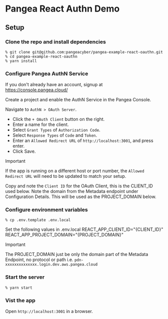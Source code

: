 # Pangea React Authn Demo

## Setup

### Clone the repo and install dependencies

```
% git clone git@github.com:pangeacyber/pangea-example-react-oauthn.git
% cd pangea-example-react-oauthn
% yarn install
```

### Configure Pangea AuthN Service

If you don't already have an account, signup at https://console.pangea.cloud/

Create a project and enable the AuthN Service in the Pangea Console.

Navigate to `AuthN > OAuth Server`.
- Click the `+ OAuth Client` button on the right.
- Enter a name for the client.
- Select `Grant Types` of `Authorization Code`.
- Select `Response Types` of `Code` and `Token`.
- Enter an `Allowed Redirect URL` of `http://localhost:3001`, and press enter.
- Click Save.

> [!IMPORTANT]
> If the app is running on a different host or port number, the `Allowed Redirect URL` will need to be updated to match your setup.

Copy and note the `Client ID` for the OAuth Client, this is the CLIENT_ID used below.
Note the domain from the Metadata endpoint under Configuration Details. This will be used as the PROJECT_DOMAIN below.


### Configure environment variables
```
% cp .env.template .env.local
```

Set the following values in .env.local
REACT_APP_CLIENT_ID="{CLIENT_ID}"
REACT_APP_PROJECT_DOMAIN="{PROJECT_DOMAIN}"

> [!IMPORTANT]
> The PROJECT_DOMAIN just be only the domain part of the Metadata Endpoint, no protocol or path
> i.e. `pdn-xxxxxxxxxxxxxx.login.dev.aws.pangea.cloud`


### Start the server
```
% yarn start
```

### Vist the app

Open `http://localhost:3001` in a browser.
